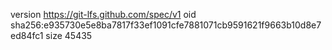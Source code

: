 version https://git-lfs.github.com/spec/v1
oid sha256:e935730e5e8ba7817f33ef1091cfe7881071cb9591621f9663b10d8e7ed84fc1
size 45435
